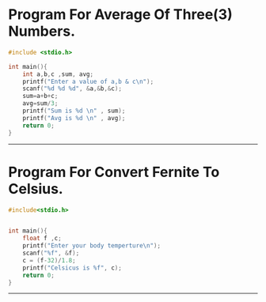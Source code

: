 # Program For Average Of Three(3) Numbers.


```c
#include <stdio.h>

int main(){
    int a,b,c ,sum, avg;
    printf("Enter a value of a,b & c\n");
    scanf("%d %d %d", &a,&b,&c);
    sum=a+b+c;
    avg=sum/3;
    printf("Sum is %d \n" , sum);
    printf("Avg is %d \n" , avg);
    return 0;
}

```
---


# Program For Convert Fernite To Celsius.


```c
#include<stdio.h>


int main(){
    float f ,c;
    printf("Enter your body temperture\n");
    scanf("%f", &f);
    c = (f-32)/1.8;
    printf("Celsicus is %f", c);
    return 0;
}
```
---